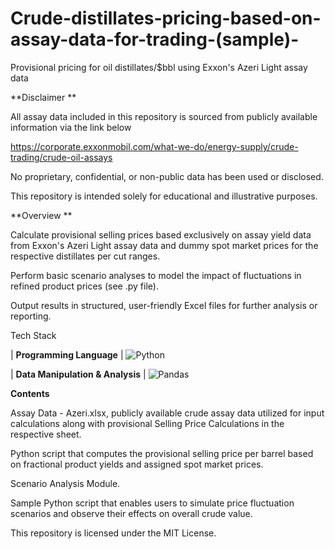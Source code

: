 # Crude-distillates-pricing-based-on-assay-data-for-trading-(sample)-
Provisional pricing for oil distillates/$bbl using Exxon's Azeri Light assay data

**Disclaimer
**

All assay data included in this repository is sourced from publicly available information via the link below 

https://corporate.exxonmobil.com/what-we-do/energy-supply/crude-trading/crude-oil-assays

No proprietary, confidential, or non-public data has been used or disclosed.

This repository is intended solely for educational and illustrative purposes.

**Overview
**

Calculate provisional selling prices based exclusively on assay yield data from Exxon's Azeri Light assay data and dummy spot market prices for the respective distillates per cut ranges.

Perform basic scenario analyses to model the impact of fluctuations in refined product prices (see .py file).

Output results in structured, user-friendly Excel files for further analysis or reporting.


Tech Stack

| **Programming Language** | ![Python](https://img.shields.io/badge/Python-3776AB?style=for-the-badge&logo=python&logoColor=white) 

| **Data Manipulation & Analysis** | ![Pandas](https://img.shields.io/badge/Pandas-150458?style=for-the-badge&logo=pandas&logoColor=white)


**Contents**

Assay Data - Azeri.xlsx, publicly available crude assay data utilized for input calculations along with provisional Selling Price Calculations in the respective sheet.

Python script that computes the provisional selling price per barrel based on fractional product yields and assigned spot market prices.

Scenario Analysis Module.

Sample Python script that enables users to simulate price fluctuation scenarios and observe their effects on overall crude value.


This repository is licensed under the MIT License.


